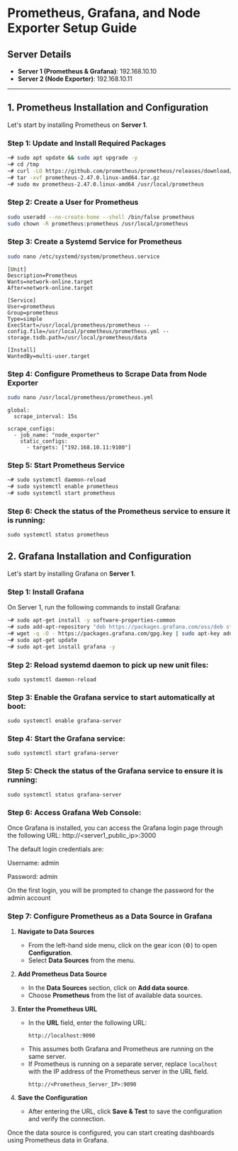 # Prometheus, Grafana, and Node Exporter Setup Guide

## Server Details
- **Server 1 (Prometheus & Grafana)**: 192.168.10.10
- **Server 2 (Node Exporter)**: 192.168.10.11

---

## 1. Prometheus Installation and Configuration

Let's start by installing Prometheus on **Server 1**.

### Step 1: Update and Install Required Packages
```bash
~# sudo apt update && sudo apt upgrade -y
~# cd /tmp
~# curl -LO https://github.com/prometheus/prometheus/releases/download/v2.47.0/prometheus-2.47.0.linux-amd64.tar.gz
~# tar -xvf prometheus-2.47.0.linux-amd64.tar.gz
~# sudo mv prometheus-2.47.0.linux-amd64 /usr/local/prometheus
```
### Step 2: Create a User for Prometheus
```bash
sudo useradd --no-create-home --shell /bin/false prometheus
sudo chown -R prometheus:prometheus /usr/local/prometheus
```

### Step 3: Create a Systemd Service for Prometheus
```bash
sudo nano /etc/systemd/system/prometheus.service
```
```
[Unit]
Description=Prometheus
Wants=network-online.target
After=network-online.target

[Service]
User=prometheus
Group=prometheus
Type=simple
ExecStart=/usr/local/prometheus/prometheus --config.file=/usr/local/prometheus/prometheus.yml --storage.tsdb.path=/usr/local/prometheus/data

[Install]
WantedBy=multi-user.target
```
### Step 4: Configure Prometheus to Scrape Data from Node Exporter
```bash
sudo nano /usr/local/prometheus/prometheus.yml
```
```
global:
  scrape_interval: 15s

scrape_configs:
  - job_name: "node_exporter"
    static_configs:
      - targets: ["192.168.10.11:9100"]
```
### Step 5: Start Prometheus Service
```bash
~# sudo systemctl daemon-reload
~# sudo systemctl enable prometheus
~# sudo systemctl start prometheus
```
### Step 6: Check the status of the Prometheus service to ensure it is running:
```
sudo systemctl status prometheus
```

## 2. Grafana Installation and Configuration

Let's start by installing Grafana on **Server 1**.

### Step 1: Install Grafana
On Server 1, run the following commands to install Grafana:
```bash
~# sudo apt-get install -y software-properties-common
~# sudo add-apt-repository "deb https://packages.grafana.com/oss/deb stable main"
~# wget -q -O - https://packages.grafana.com/gpg.key | sudo apt-key add -
~# sudo apt-get update
~# sudo apt-get install grafana -y
```
### Step 2: Reload systemd daemon to pick up new unit files:
```
sudo systemctl daemon-reload
```
### Step 3: Enable the Grafana service to start automatically at boot:
```
sudo systemctl enable grafana-server
```
### Step 4: Start the Grafana service:
```
sudo systemctl start grafana-server
```
### Step 5: Check the status of the Grafana service to ensure it is running:
```
sudo systemctl status grafana-server
```
### Step 6: Access Grafana Web Console:

Once Grafana is installed, you can access the Grafana login page through the following URL: http://<server1_public_ip>:3000

The default login credentials are:

  Username: admin
  
  Password: admin
  
On the first login, you will be prompted to change the password for the admin account

### Step 7: Configure Prometheus as a Data Source in Grafana

1. **Navigate to Data Sources**
   - From the left-hand side menu, click on the gear icon (⚙️) to open **Configuration**.
   - Select **Data Sources** from the menu.
     
2. **Add Prometheus Data Source**
   - In the **Data Sources** section, click on **Add data source**.
   -  Choose **Prometheus** from the list of available data sources.
     
3. **Enter the Prometheus URL**
   - In the **URL** field, enter the following URL:
     ```
     http://localhost:9090
     ```
   - This assumes both Grafana and Prometheus are running on the same server.
   - If Prometheus is running on a separate server, replace `localhost` with the IP address of the Prometheus server in the URL field.
     ```
     http://<Prometheus_Server_IP>:9090
     ```
4. **Save the Configuration**
   - After entering the URL, click **Save & Test** to save the configuration and verify the connection.

Once the data source is configured, you can start creating dashboards using Prometheus data in Grafana.
